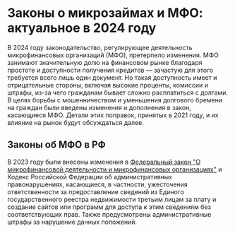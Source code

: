 # Законы о микрозаймах и МФО: актуальное в 2024 году

В 2024 году законодательство, регулирующее деятельность микрофинансовых организаций (МФО), претерпело изменения. МФО занимают значительную долю на финансовом рынке благодаря простоте и доступности получения кредитов — зачастую для этого требуется всего лишь один документ. Но такая доступность имеет и отрицательные стороны, включая высокие проценты, комиссии и штрафы, из-за чего гражданам бывает сложно расплатиться с долгами. В целях борьбы с мошенничеством и уменьшения долгового бремени на граждан были введены изменения и дополнения в закон, касающиеся МФО. Детали этих поправок, принятых в 2021 году, и их влияние на рынок будут обсуждаться далее.

## Законы об МФО в РФ

В 2023 году были внесены изменения в [Федеральный закон "О микрофинансовой деятельности и микрофинансовых организациях"](https://www.consultant.ru/document/cons_doc_LAW_102112/) и Кодекс Российской Федерации об административных правонарушениях, касающиеся, в частности, ужесточения ответственности за предоставление сведений из Единого государственного реестра недвижимости третьим лицам за плату и создание сайтов или программ для доступа к этим сведениям без соответствующих прав. Также предусмотрены административные штрафы за нарушение данных положений​​.

